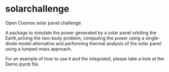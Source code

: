 # solarchallenge
Open Cosmos solar panel challenge

A package to simulate the power generated by a solar panel orbiting the Earth,solving the two-body problem, computing the power using a single-diode model alternative and performing thermal analysis of the solar panel using a lumped mass approach.

For an example of how to use it and the integrated, please take a look at the Demo.ipynb file.
